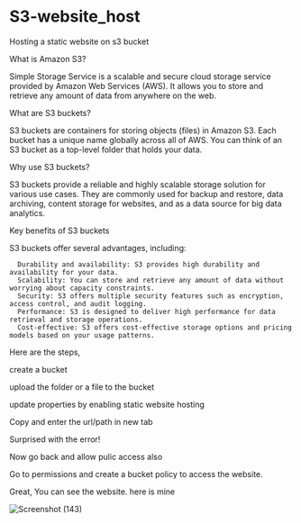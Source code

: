 # S3-website_host
Hosting a static website on s3 bucket

What is Amazon S3?

Simple Storage Service is a scalable and secure cloud storage service provided by Amazon Web Services (AWS). It allows you to store and retrieve any amount of data from anywhere on the web.

What are S3 buckets?

S3 buckets are containers for storing objects (files) in Amazon S3. Each bucket has a unique name globally across all of AWS. You can think of an S3 bucket as a top-level folder that holds your data.

Why use S3 buckets?

S3 buckets provide a reliable and highly scalable storage solution for various use cases. They are commonly used for backup and restore, data archiving, content storage for websites, and as a data source for big data analytics.

Key benefits of S3 buckets

S3 buckets offer several advantages, including:

      Durability and availability: S3 provides high durability and availability for your data.
      Scalability: You can store and retrieve any amount of data without worrying about capacity constraints.
      Security: S3 offers multiple security features such as encryption, access control, and audit logging.
      Performance: S3 is designed to deliver high performance for data retrieval and storage operations.
      Cost-effective: S3 offers cost-effective storage options and pricing models based on your usage patterns.



Here are the steps,

create a bucket

upload the folder or a file to the bucket

update properties by enabling static website hosting

Copy and enter the url/path in new tab

Surprised with the error!

Now go back and allow pulic access also

Go to permissions and create a bucket policy to access the website.

Great, You can see the website. here is mine

![Screenshot (143)](https://github.com/srikarna18/S3-website_host/assets/141703505/a09309d9-c40d-4074-9f0f-0ffe393541e9)

